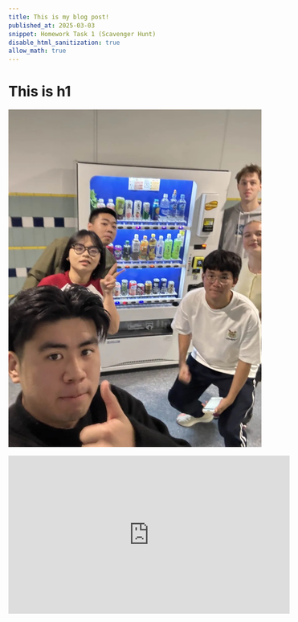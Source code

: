 ```yaml
--- 
title: This is my blog post!
published_at: 2025-03-03
snippet: Homework Task 1 (Scavenger Hunt)
disable_html_sanitization: true
allow_math: true
---
```

# This is h1

![GroupSelfie](/w01s1/VendingMachine.jpg)

<iframe width="560" height="315" src="https://www.youtube.com/embed/5VaKdkievIk?si=tiwIJ1Kg7u1ejDJD" title="YouTube video player" frameborder="0" allow="accelerometer; autoplay; clipboard-write; encrypted-media; gyroscope; picture-in-picture; web-share" referrerpolicy="strict-origin-when-cross-origin" allowfullscreen></iframe>




